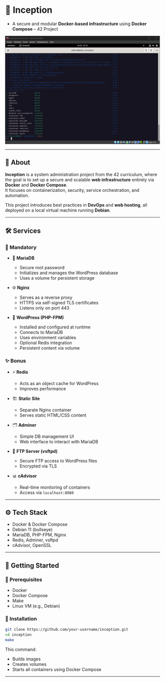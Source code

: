 # 🐳 Inception

- A secure and modular **Docker-based infrastructure** using **Docker Compose** – 42 Project
  

<p align="center">
  <img src="https://github.com/othorel/Inception/blob/main/img/project.png" />
</p>

---

## 🧠 About

**Inception** is a system administration project from the 42 curriculum, where the goal is to set up a secure and scalable **web infrastructure** entirely via **Docker** and **Docker Compose**.  
It focuses on containerization, security, service orchestration, and automation.

This project introduces best practices in **DevOps** and **web hosting**, all deployed on a local virtual machine running **Debian**.

---

## 🛠️ Services

### 🧱 Mandatory

- 🐬 **MariaDB**  
  - Secure root password  
  - Initializes and manages the WordPress database  
  - Uses a volume for persistent storage

- 🌐 **Nginx**  
  - Serves as a reverse proxy  
  - HTTPS via self-signed TLS certificates  
  - Listens only on port 443

- 📝 **WordPress (PHP-FPM)**  
  - Installed and configured at runtime  
  - Connects to MariaDB  
  - Uses environment variables  
  - Optional Redis integration  
  - Persistent content via volume

### ✨ Bonus

- ⚡ **Redis**  
  - Acts as an object cache for WordPress  
  - Improves performance

- 🏗️ **Static Site**  
  - Separate Nginx container  
  - Serves static HTML/CSS content

- 🗂️ **Adminer**  
  - Simple DB management UI  
  - Web interface to interact with MariaDB

- 📂 **FTP Server (vsftpd)**  
  - Secure FTP access to WordPress files  
  - Encrypted via TLS

- 📊 **cAdvisor**  
  - Real-time monitoring of containers  
  - Access via `localhost:8080`

---

## ⚙️ Tech Stack

- Docker & Docker Compose  
- Debian 11 (bullseye)  
- MariaDB, PHP-FPM, Nginx  
- Redis, Adminer, vsftpd  
- cAdvisor, OpenSSL

---

## 🚀 Getting Started

### 🔧 Prerequisites

- Docker  
- Docker Compose  
- Make  
- Linux VM (e.g., Debian)

### 🔨 Installation

```bash
git clone https://github.com/your-username/inception.git
cd inception
make
```

This command:

- Builds images
- Creates volumes
- Starts all containers using Docker Compose

---

